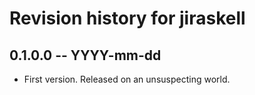 # Revision history for jiraskell

## 0.1.0.0 -- YYYY-mm-dd

* First version. Released on an unsuspecting world.
